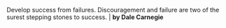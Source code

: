 Develop success from failures. Discouragement and failure are two of the surest stepping stones to success. | **by Dale Carnegie**